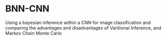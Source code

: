 # BNN-CNN
Using a bayesian inference within a CNN for image classification and comparing the advantages and disadvantages of Varitional Inference, and Markov Chain Monte Carlo
